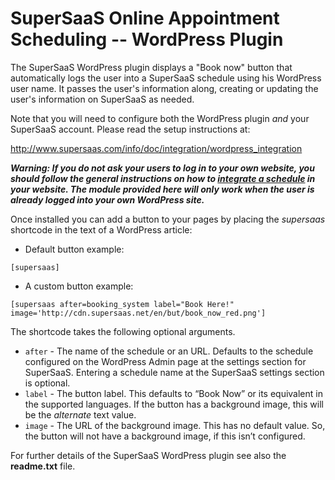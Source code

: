 # SuperSaaS Online Appointment Scheduling -- WordPress Plugin

The SuperSaaS WordPress plugin displays a "Book now" button that automatically logs the user into a SuperSaaS schedule using his WordPress user name. It passes the user's information along, creating or updating the user's information on SuperSaaS as needed.

Note that you will need to configure both the WordPress plugin *and* your SuperSaaS account. Please read the setup instructions at:

<http://www.supersaas.com/info/doc/integration/wordpress_integration>

___Warning: If you do not ask your users to log in to your own website, you should follow the general instructions on how to [integrate a schedule](http://www.supersaas.com/info/doc/integration "Integration | Integrate a schedule in your website") in your website. The module provided here will only work when the user is already logged into your own WordPress site.___

Once installed you can add a button to your pages by placing the *supersaas* shortcode in the text of a WordPress article:

* Default button example:
```
[supersaas]
```
* A custom button example:
```
[supersaas after=booking_system label="Book Here!" image='http://cdn.supersaas.net/en/but/book_now_red.png']
```

The shortcode takes the following optional arguments.

* `after` - The name of the schedule or an URL. Defaults to the schedule configured on the WordPress Admin page at the settings section for SuperSaaS. Entering a schedule name at the SuperSaaS settings section is optional.
* `label` - The button label. This defaults to “Book Now” or its equivalent in the supported languages. If the button has a background image, this will be the *alternate* text value.
* `image` - The URL of the background image. This has no default value. So, the button will not have a background image, if this isn’t configured.

For further details of the SuperSaaS WordPress plugin see also the **readme.txt** file.
